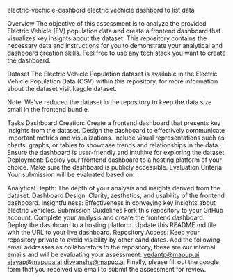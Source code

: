 electric-vechicle-dashbord
electric vechicle dashbord to list data

Overview The objective of this assessment is to analyze the provided Electric Vehicle (EV) population data and create a frontend dashboard that visualizes key insights about the dataset. This repository contains the necessary data and instructions for you to demonstrate your analytical and dashboard creation skills. Feel free to use any tech stack you want to create the dashboard.

Dataset The Electric Vehicle Population dataset is available in the Electric Vehicle Population Data (CSV) within this repository, for more information about the dataset visit kaggle dataset.

Note: We've reduced the dataset in the repository to keep the data size small in the frontend bundle.

Tasks Dashboard Creation: Create a frontend dashboard that presents key insights from the dataset. Design the dashboard to effectively communicate important metrics and visualizations. Include visual representations such as charts, graphs, or tables to showcase trends and relationships in the data. Ensure the dashboard is user-friendly and intuitive for exploring the dataset. Deployment: Deploy your frontend dashboard to a hosting platform of your choice. Make sure the dashboard is publicly accessible. Evaluation Criteria Your submission will be evaluated based on:

Analytical Depth: The depth of your analysis and insights derived from the dataset. Dashboard Design: Clarity, aesthetics, and usability of the frontend dashboard. Insightfulness: Effectiveness in conveying key insights about electric vehicles. Submission Guidelines Fork this repository to your GitHub account. Complete your analysis and create the frontend dashboard. Deploy the dashboard to a hosting platform. Update this README.md file with the URL to your live dashboard. Repository Access: Keep your repository private to avoid visibility by other candidates. Add the following email addresses as collaborators to the repository, these are our internal emails and will be evaluating your assessment: vedantp@mapup.ai ajayap@mapupa.ai divyanshs@mapup.ai Finally, please fill out the google form that you received via email to submit the assessment for review.
